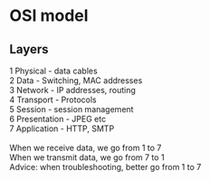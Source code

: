 <h1>OSI model</h1>
<h2>Layers</h2>
1 Physical - data cables <br>
2 Data - Switching, MAC addresses <br>
3 Network - IP addresses, routing <br>
4 Transport - Protocols<br>
5 Session - session management <br>
6 Presentation - JPEG etc <br>
7 Application - HTTP, SMTP  <br>
<br>
When we receive data, we go from 1 to 7 <br>
When we transmit data, we go from 7 to 1 <br>
Advice: when troubleshooting, better go from 1 to 7<br>

